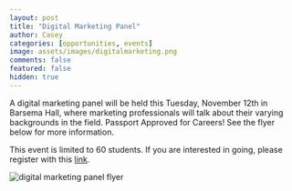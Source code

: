 ```yaml
---
layout: post
title: "Digital Marketing Panel"
author: Casey
categories: [opportunities, events]
image: assets/images/digitalmarketing.png
comments: false
featured: false
hidden: true
---
```


A digital marketing panel will be held this Tuesday, November 12th in Barsema Hall, where marketing professionals will talk about their varying backgrounds in the field. Passport Approved for Careers! See the flyer below for more information.

This event is limited to 60 students. If you are interested in going, please register with this <a href="https://www.signupgenius.com/go/8050c48afaa2aa1f85-careers">link</a>.

<img src="{{ site.baseurl }}/assets/images/marketingdigitalflyer.png" alt="digital marketing panel flyer">
